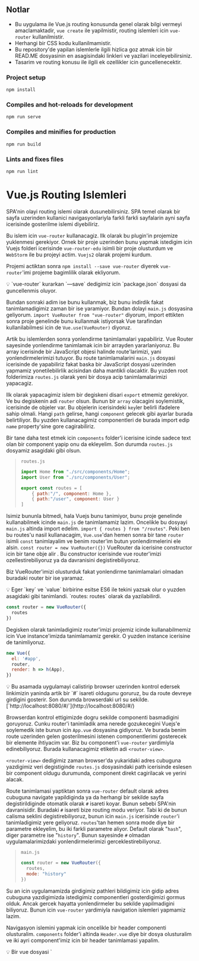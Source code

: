 ## Notlar

- Bu uygulama ile Vue.js routing konusunda genel olarak bilgi vermeyi amaclamaktadir, `vue create` ile yapilmistir, routing islemleri icin `vue-router` kullanilmistir.
- Herhangi bir CSS kodu kullanilmamistir.
- Bu repository'de yapilan islemlerle ilgili hizlica goz atmak icin bir READ.ME dosyasinin en asagisindaki linkleri ve yazilari inceleyebilirsiniz.
- Tasarim ve routing konusu ile ilgili ek ozellikler icin guncellenecektir.

### **Project setup**

```
npm install
```

### **Compiles and hot-reloads for development**

```
npm run serve
```

### **Compiles and minifies for production**

```
npm run build
```

### **Lints and fixes files**

```
npm run lint
```

# Vue.js Routing Islemleri


SPA'nin olayi routing islemi olarak dusunebilirsiniz. SPA temel olarak bir sayfa uzerinden kullanici navigasyonlariyla farkli farkli sayfalarin ayni sayfa icerisinde gosterilme islemi diyebiliriz.

Bu islem icin `vue-router` kullanacagiz. Ilk olarak bu plugin'in projemize yuklenmesi gerekiyor. Ornek bir proje uzerinden bunu yapmak istedigim icin Vuejs folderi icerisinde `vue-router-edu` isimli bir proje olusturdum ve `WebStorm` ile bu projeyi actim. `Vuejs2` olarak projemi kurdum.

Projemi actiktan sonra `npm install --save vue-router` diyerek `vue-router`'imi projeme bagimlilik olarak ekliyorum.

<aside>
💡 `vue-router` kurarkan `—save` dedigimiz icin `package.json` dosyasi da guncellenmis oluyor.

</aside>

Bundan sonraki adim ise bunu kullanmak, biz bunu indirdik fakat tanimlamadigimiz zaman bir ise yaramiyor. Bundan dolayi `main.js` dosyasina geliyorum. `import VueRouter from "vue-router"` diyorum, import ettikten sonra proje genelinde bunu kullanmak istiyorsak Vue tarafindan kullanilabilmesi icin de  `Vue.use(VueRouter)` diyoruz.

Artik bu islemlerden sonra yonlendirme tanimlamalari yapabiliriz. Vue Router sayesinde yonlendirme tanimlamak icin bir arrayden yararlaniyoruz. Bu array icerisinde bir JavaScript objesi halinde route'larimizi, yani yonlendirmelerimizi tutuyor. Bu route tanimlamalarini `main.js` dosyasi icerisinde de yapabiliriz fakat baska bir JavaScript dosyasi uzerinden yapmamiz yonetilebilirlik acisindan daha mantikli olacaktir. Bu yuzden root folderimiza `routes.js` olarak yeni bir dosya acip tanimlamalarimizi yapacagiz.

Ilk olarak yapacagimiz islem bir degiskeni disari `export` etmemiz gerekiyor. Ve bu degiskenin adi `router` olsun. Bunun bir `array` olacagini soylemistik, icerisinde de objeler var. Bu objelerin icerisindeki `key`ler belirli ifadelere sahip olmali. Hangi `path` gelirse, hangi `component` gelecek gibi ayarlar burada belirtiliyor. Bu yuzden kullanacagimiz componentleri de burada import edip `name` property'sine gore cagirabiliriz.

Bir tane daha test etmek icin `components` folder'i icerisine icinde sadece text olan bir component yapip onu da ekleyelim. Son durumda `routes.js` dosyamiz asagidaki gibi olsun.

> `routes.js`
>
>
> ```jsx
> import Home from "./src/components/Home";
> import User from "./src/components/User";
> 
> export const routes = [
>     { path:"/", component: Home },
>     { path:"/user", component: User }
> ]
> ```
>

Isimiz bununla bitmedi, hala Vuejs bunu tanimiyor, bunu proje genelinde kullanabilmek icinde `main.js` de tanimlamamiz lazim. Oncelikle bu dosyayi `main.js` altinda import edelim. `import { routes } from "/routes"`. Peki ben bu routes'u nasil kullanacagim, `Vue.use`'dan hemen sonra bir tane `router` isimli `const` tanimlayalim ve benim router'im butun yonlendirmelerini ele alsin. `const router = new VueRouter({})` VueRouter da icerisine constructor icin bir tane obje alir . Bu constructor icerisinde vue router'imizi ozellestirebiliyoruz ya da davranisini degistirebiliyoruz.

Biz VueRouter'imizi olusturduk fakat yonlendirme tanimlamalari olmadan buradaki router bir ise yaramaz.

<aside>
💡 Eger `key` ve `value` birbirine esitse ES6 ile tekini yazsak olur o yuzden asagidaki gibi tanimlandi. `routes: routes` olarak da yazilabilirdi.

</aside>

```jsx
const router = new VueRouter({
  routes
})
```

Degisken olarak tanimladigimiz router'imizi projemiz icinde kullanabilmemiz icin Vue instance'imizda tanimlamamiz gerekir. O yuzden instance icerisine de tanimliyoruz.

```jsx
new Vue({
  el: '#app',
  router,
  render: h => h(App),
})

```

<aside>
💡 Bu asamada uygulamayi calistirip browser uzerinden kontrol edersek linkimizin yaninda artik bir `#` isareti oldugunu goruruz, bu da route devreye girdigini gosterir. Son durumda browserdaki url su sekilde. [`http://localhost:8080/#/`](http://localhost:8080/#/)

</aside>

Browserdan kontrol ettigimizde dogru sekilde componenti basmadigini goruyoruz.  Cunku router'i tanimladik ama nerede gozukecegini Vuejs'e soylemedik iste bunun icin `App.vue` dosyasina gidiyoruz. Ve burada benim route uzerinden gelen gosterilmesini istenen componentlerimi gosterecek bir elemente ihtiyacim var. Biz bu component'i `vue-router` yardimiyla edinebiliyoruz. Burada kullanacagimiz etiketin adi `<router-view>`.

`<router-view>` dedigimiz zaman browser'da yukaridaki adres cubuguna yazdigimiz veri degistiginde `routes.js` dosyasindaki path icerisinde eslesen bir component oldugu durumunda, component direkt cagirilacak ve yerini alacak.

Route tanimlamasi yaptiktan sonra `vue-router` default olarak adres cubuguna navigate yapildiginda ya da herhangi bir sekilde sayfa degistirildiginde otomatik olarak `#` isareti koyar. Bunun sebebi SPA'nin davranisidir. Buradaki `#` isareti bize routing modu veriyor. Tabi ki de bunun calisma seklini degistirebiliyoruz, bunun icin `main.js` icerisinde `router`'i tanimladigimiz yere geliyoruz. `routes`'tan hemen sonra mode diye bir parametre ekleyelim, bu iki farkli parametre aliyor. Default olarak "`hash`", diger parametre ise "`history`". Bunun sayesinde `#` olmadan uygulamalarimizdaki yonlendirmelerimizi gerceklestirebiliyoruz.

> `main.js`
>
>
> ```jsx
> const router = new VueRouter({
>   routes,
>   mode: "history"
> })
> ```
>

Su an icin uygulamamizda girdigimiz pathleri bildigimiz icin gidip adres cubuguna yazdigimizda istedigimiz componentleri gosterdigimizi gormus olduk. Ancak gercek hayatta yonlendirmeler bu sekilde yapilmadigini biliyoruz. Bunun icin `vue-router` yardimiyla navigation islemleri yapmamiz lazim.

Navigasyon islemini yapmak icin oncelikle bir header componenti olusturalim. `components` folder'i altinda `Header.vue` diye bir dosya olusturalim ve iki ayri component'imiz icin bir header tanimlamasi yapalim.

<aside>
💡 Bir vue dosyasi `<template>`, `<script>` ve `<style>` etiketlerinden olusur. `<style>` etiketi olmak zorunda degil, style vermek istersek kullaniyoruz. Kullanilmayacaksa silinebilir.

</aside>

> `Header.vue`
>
>
> ```jsx
> <template>
> <ul>
>   <li><a href="#">Home</a></li>
>   <li><a href="#">User</a></li>
> </ul>
> </template>
> 
> <script>
> export default {
>   name: "Header"
> }
> </script>
> 
> ```
>

Simdilik yukaridaki gibi bir tanimlama bizim icin yeterli olacaktir. Bu tanimlamayi yaptiktan sonra `Header` component'imizi `App.vue` icerisinde `<router-view>` etiketimizin hemen yukarisinda tanimlama yapalim.

<aside>
💡 `<router-view>` etiketi uzerinde tanimlamamizin nedeni, uygulamamizin her yerinde ulasilabilir olmasini istedigimiz icin.

</aside>

Asagidaki gibi `App.vue` icerisinde kullanmak istedigimiz componentleri register edebiliriz. Burada vue'nun bir ozelligi olarak component ismini `appHeader` olarak yazmis olsak bile `<app-header>` ya da `<appHeader>` etiketi olarak kullanabiliriz. Gelistirici ortami oldugu icin vue onu browserlarin anlayacagi sekilde compile ediyor, herhangi bir sikinti olmuyor.

Navigasyonumuzu hazirladik, `Home` ve `User` yonlendirmelerime tikladigimda ilgili route'umun calismasini saglamak icin `<li>` etiketimin icindeki `<a>` taginden yapacagim, bu yapinin aynisini CSS kurallarim, HTML hiyararsim bozulmamasi icin korumam lazim.  Bu is icin `vue-router` tarafindan sunulan bir diger etiketi kullanacagim, bu etiket `<router-link>`.

<aside>
💡 `<router-link>` bizim aslinda URL'e gidecek linkimiz. Bizim icin SPA'larda routelar arasinda dolasmamizi saglayan element. Bir cok ozelligi var, nereye gideyim, hangi elemente sahip olayim, hangi class'a sahip olayim, hangi kelime geldiginde islem yapayim gibi.

</aside>

Ilk olarak cok basit bir yol ile gidelim. Benim yapimin bozulmamasini istiyordum, sahip olacagin element `<li>` olacak diyelim, yani Vue seni render ettiginde `<li>` elementine buruneceksin. Bunu demek icinde `<router-link tag="li">`  dememiz yeterli. Ve icerisine de  `<a>` elementi alacak. Peki ben bu elemente tiklanildiginda nereye gidecegini nasil anlacagim onun icinde `<router-link>` icerisinde `to` attribute'u ile verebiliyorum. `<router-link to="/" tag="li"><a>Home</a>` . Bunun ile to ile eslesen bir path'im varsa ona yonlendirmis oldum.

<aside>
💡 `routes.js` dosyasinda tanimladigimiz path'teki `"/"` ile `""` arasinda hicbir fark yok. Genel kullanim olarak `"/"` tercih ediliyor.

</aside>

Digerini de bu sekilde yaptiktan sonra son durumda `Header.vue` dosyamiz asagidaki gibi olmali.

> `Header.vue`
>
>
> ```jsx
> <template>
> <ul>
>   <router-link to="/" tag="li"><a>Home</a></router-link>
>   <router-link to="/user" tag="li"><a>User</a></router-link>
> </ul>
> </template>
> 
> <script>
> export default {
>   name: "Header"
> }
> </script>
> 
> ```
>

<aside>
💡 Daha once konustugumuz gibi `<router-link>` in bi kac ek ozelligi var bunlardan bir tanesi `active-class` . `active-class` attiribute'u ile Vue hangi linke tikladigimi ve hangisinin active oldugunu bildigi icin, active olundugunda eger bir CSS ile farkli bir gosterim yapiyorsam active oldugunda hangi class'i alacagini soyleyebiliyorum. Burada onemli nokta, `"/"` diye bir yolumuz da oldugu icin `"/"` icin tanimlanan navigation'da calisacaktir bu yuzden `exact` attribute'u ile, router'daki ifadenin tamami uyusuyorsa demis oluyoruz. Eger bir proje'de isine yarayacaksa `<router-link>` dokumanini detayli inceleyebilirsin.

</aside>

Template uzerinden `<router-link>` ile navigation islemleri oldukca basit. Bazen uygulamamizdaki bir sonuca gore baska bir sayfaya baska bir component'e yonlendirme yapmak isteyebiliriz. Aslinda bu cok sik rastlanan bir senaryo. Bu islemi bir ornekle deneyelim.

Ornegin `User` component'inin oldugu yerde bir buton daha tanimlayalim ve buton araciligiyla anasayfamiza yani `"/"` yonlenelim. Bunu yapmak icin `User` component'ine bir buton tanimlayalim ve butona tikladiginda navigate islemi yapilacak olarak dusunelim, bunu vuejs'de `methods` tanimlamasi ile yapabiliriz. Butona bastigimda bi method trigger etmek icin click eventini dinlememiz lazim ve orada da methodumuzu cagirmamiz gerekiyor. Simdilik path yonlendirmesini yapmadan belirttigim seyleri `User.vue` dosyasina ekleyeyim. Hatta bu tanimlamis oldugumuz function'in bir dogru calistigini gormek icin de simdilik bir `alert()` ekleyebiliriz. `User.vue` dosyasinin son hali asagidaki gibi.

> `User.vue`
>
>
> ```jsx
> <template>
>   <div>
>     <p>User</p>
>     <button @click="navigateToHome()">Go to Home</button>
>   </div>
> 
> </template>
> 
> <script>
> export default {
>   name: "User",
>   methods:{
>     navigateToHome(){
> 			alert()
>     }
>   }
> }
> </script>
> 
> <stylescoped>
> 
> </style>
> ```
>

<aside>
💡 `<template>` etiketi bir tane root dosyasi istedigi icin yeni bir `div` acarak `<p>` ve `<button>` elementlerini wrap ettik.

</aside>

Yonlendirme islemi yapmak icin daha onceki bilgilerimizden yararlanacagiz. Vue instance icerisinde `this` keywordunu kullanarak `this.$router` dedigimizde artik router'a erisebiliyoruz. Sonrasinda da `push()` methodu kullarak bu yonlendirme islemini yapabiliriz. `.push()` dedikten sonra artik bu method bizim herhangi bir `routes.js` icerisinde tanimlamis oldugumuz path'lerden bir tanesine gitmemizi saglar bunu yaparken uc farkli yontemle yapabiliriz.

1. String olarak path degeri yazilabilir,
2. Icerisine bir obje alir, bu obje de routes tanimi yaparken kullanmis oldugumuz gibi calisir`{ path:"/" }`,
3. Yine bir obje olarak verebiliriz, bu sefer isimlendirilmis route ile bu hangi path'e gitmek istiyorsak bunun ismini verebiliriz. Tabi bunu yapabilmek icin, `routes.js` dosyasindaki objemiz icerisinde `name: "home"` gibi belirtmemiz lazim.

```jsx
  methods:{
    navigateToHome(){
			// this.$router.push("/")
      // this.$router.push({path: "/"})
			this.$router.push({ name: "home"})
    }
  }
}
```

Bu zamana kadar componentler arasinda gezinirken hep statik bir route yonetimi ile ilerledik. Gercek hayatta ornegin twitter dusun, her bir tweetin bir de `ID` bilgisi var ve bu `ID` bilgisine gore bir detay sayfasina erisebiliyoruz. Su an icin bizim `routes.js` dosyamizda `ID` parametresini karsilayacak bir yapimiz yok. Onu yapmak da son derece basit. `routes.js` dosyasina gidip path kisminda `"/user/:id"` dersek artik adres cubuguna "`/user/1`" ya da "`/user/123`" -*gibi "`/user/`"dan sonra gelecek olani `ID` olarak kullan demis oldugumuz icin*- yazdigimizda da gosterecegimiz component'imizi yonetebiliriz. Tabi bunu da yapabilmek icin bu component uzerinde bu dosyayi okuyabilmemiz gerekiyor ki kullanicaya ozel bir template render edebileyim.  Kullaniciya yollamis oldugu ID'ye gore sayfa render etmek istedigimiz ve bunu `User` component'i icerisinde yaptigimiz icin `User.vue` dosyasinda bunu okumamiz lazim.

Ornek olmasi acisindan `User.vue` icerisine bir tane daha `<p>` etiketi ekleyerek string interpolation seklinde `id` mizi yazalim. Burada string interpolation seklinde tanimladigimiz id bilgisini de alabilmek icin vue instance'i icerisinde bir data methodu olusturalim ve id return edelim. Bu id bilgisini de `route` uzerinden alacagiz. `Router`'a erismek icin daha once `this.$router` kullanmistik. `Route`'a gonderilen parametreyi almamizi saglayan kisim ise `this.$route`. Bu componenti ekrana getiren route'um parametrelerinden id'yi almamiz gerekiyor. Bunu da `this.$route.params.id` ile alabiliyoruz. ID'yi getir degerini benim vue instance icerisinde tanimlamis oldugum id'ye esitle demis olduk.

> `routes.js`
>
>
> ```jsx
> import Home from "./src/components/Home";
> import User from "./src/components/User";
> 
> export const routes = [
>     { path:"/", component: Home, name: "home"},
>     { path:"/user/:id", component: User, name: "user" }
> ]
> ```
>

> `User.vue`
>
>
> ```html
> <template>
>   <div>
>     <p>User</p>
>     <p>Yolladigin ID: {{ id }}</p>
>     <button@click="navigateToHome()">Go to Home</button>
>   </div>
> 
> </template>
> 
> <script>
> export default {
>   name: "User",
>   data(){
>     return {
>       id: this.$route.params.id
>     }
>   },
>   methods:{
>     navigateToHome(){
> 			// this.$router.push("/")
>       // this.$router.push({path: "/"})
> 				 this.$router.push({ name: "home"})
>     }
>   }
> }
> </script>
> 
> ```
>

Fark ettiyseniz artik "`/user`"a gittigimde herhangi bir component render etmiyor cunku routes dosyasinda "`/user/`"dan sonra bir ID bekliyor. Eger "`/user/`" dan sonra herhangi bir deger girersem componentim render ediliyor ve `Yolladigin ID:` kisminda gonderdigim ID bilgisini gorebiliyorum.

Yukaridaki islemi browser uzerinden yaptigimizda herhangi bir sorun olmadan calistigini goruyoruz, bir de bunu `Header` componenti uzerinden yonlenecek sekilde yapalim, bunun icin `Header` component'ine bir yeni `<router-link>` etiketi ekleyelim, bir tanesi "`/user/1`" bir tanesi de "`/user/2`" ye gitsin. Bu gercek hayatta cok sik rastladigimiz bir durum.

> `Header.vue`
>
>
> ```html
> <template>
> <ul>
>   <router-linkto="/" tag="li"><a>Home</a></router-link>
>   <router-linkto="/user/1" tag="li"><a>User 1</a></router-link>
>   <router-linkto="/user/2" tag="li"><a>User 2</a></router-link>
> </ul>
> </template>
> ```
>

Header'da duzenlemeleri yaptiktan sonra uygulamamizi browser'da test ettigimizde aslinda cok da dogru calismadigini goruyoruz. Cunku User 1'e tikladiktan sonra User 2'ye bastigimda Yolladigin ID kismi degismedigini goruyoruz. Halbuki adres cubugunda ID'nin guncellendigini goruyorduk.



<aside>
💡 Bunun sebebi aslinda component'imizin coktan render edilmis olmasi ve bundan dolayi da `User.vue` dosyasinda yazdigim ID bilgisi coktan set edildi.

</aside>

Bu sorunu duzeltmek icin `reactivity` burada yardimimiza kosuyor. `User.vue` dosyamda `watch` yardimi sayesinde bunu cozebiliyorum. `watch` ile bir property'i izleyebiliyorduk ve degeri degistigi anda bir aksiyon alabiliyorduk. Burada degeri degisen kisim `$route.param.id` ama data kismi tekrar render edilmedigi icin bunu kullanamiyoruz, bundan kaynakli olarak da "`$route`" un degeri degistigi zaman bir aksiyon alalim. Bu da iki parametre alir, `to` ve `from`. Bunun yaptigi islemi her iki yonlendirme de ayni component icerisinden aldigindan, eski componenti oldurup yenisini render etmek. Detayli bilgi icin asagidan bakabilirsin.

Degisen value'muz icin `to` yu kullanacagiz. watch'imizin icine `this.id` diyerek buradaki vue instance'imiza eristik, bu degeri de `to.params.id`yaparsak bu sorunu cozmus oluruz.

<aside>
💡 `from` parametresini simdilik kullanmayacagim icin yazmiyorum. Aksi halde kullanilmadigi icin hata verecektir.

</aside>

```jsx
watch: {
  "$route"(to){
    this.id = to.params.id
  }
}
```

Buraya kadar her sey tamamsa biraz daha detaya inebiliriz. Gercek hayattan ornekleri dusundugumuzde, Home'a tikladigimizda homepage yuklenirken User'a tikladigimizda da ilgili userlarin bir listesinin gelmesini ve bu liste uzerinden de bir user'a tikladigimizda detay sayfasinin acilmasini bekleriz. Bazende bu detay sayfasini editlemek isteyebiliriz. Bunu nested routes yapisi ile yapabiliriz. Ornek uzerinden gormek icin components folderimizda `User` componentimize ek olarak `UserStart`, `UserDetail` ve `UserEdit` olmak uzere uc tane daha component dosyasi olusturalim.

> `UserStart.vue`
>
>
> ```jsx
> <template>
> <ul>
>   <li>User 1</li>
>   <li>User 2</li>
>   <li>User 3</li>
>   <li>User 4</li>
>   <li>User 5</li>
>   <li>User 6</li>
> </ul>
> </template>
> 
> <script>
> export default {
>   name: "UserStart"
> }
> </script>
> 
> ```
>

> `UserDetail.vue`
>
>
> ```jsx
> <template>
> <p>User Detail</p>
> </template>
> 
> <script>
> export default {
>   name: "UserDetail"
> }
> </script>
> 
> ```
>

> `UserEdit.vue`
>
>
> ```jsx
> <template>
> <p>User Edit</p>
> </template>
> 
> <script>
> export default {
>   name: "UserEdit"
> }
> </script>
> 
> ```
>

Yeni componentlerimizi olusturduktan sonra var olan `User` componentimizde artik liste seklinde farazi userlarimizi ekleyelim. Ona gecmeden once `Header.vue` dosyamizda ornek olmasi acisindan yaptigimiz User 1 ve User 2 yonlendirmelerimizi kaldiralim herhangi bir yol gondermeden `User` componentini cagirsin.

Simdi de `routes.js` dosyamizdaki `ID` parametresi alan path'i de temizleyip "`/use`r" yapalim. Ustelik de bunun da kendine ait child routelari olacak. Yani user'a ait route'lari tanimlamak yerine user altindaki route tanimlamasiyla bunu yapacagim. Bizim userla ilgili dort tane ana componentimiz var. `User`, `UserStart`, `UserDetail` ve `UserEdit`.

User pathinde children diye bir property tanimlayarak baslayalim, bu children property'si bir arrayden olusur. Kendi icerisinde path tanimlamasindaki gibi bir obje alacak.

<aside>
💡 Farkli pathler icin farkli componentler cagirmak istedigimiz icin `routes.js` icersinde de bu componentleri import etmemiz gerekmekte.

</aside>

Eger path "`/user`" geldikten sonra herhangi bir ibare belirtilmemisse, ekrana yukleyecegin component'in adi `UserStart`. Ayni sekilde, eger gelen path uzerinde bir `ID` varsa o zaman calisacak componentin adi `UserDetail` olacak. Bir diger path'te ise eger `ID` gelirse ve ondan sonra `edit` diyorsa o zaman burada render edecegin componentin adi `UserEdit`.

> `routes.js`
>
>
> ```jsx
> export const routes = [
>     {path: "/", component: Home, name: "home"},
>     {
>         path: "/user", component: User, name: "user", children: [
>             {path: "", component: UserStart},
>             {path: ":id", component: UserDetail},
>             {path: ":id/edit", component: UserEdit},
>         ]
>     }
> ]
> ```
>

`routes.js` dosyasinda bu degisikligi yaptiktan sonra yapilmasi gereken tek bir sey kaldi. Onun icin de User componentine gidip degisikliklerimizi yapalim.

<aside>
💡 Eger bir component'te child'lar varsa `<router-view>` kullanmak zorundayiz. Bu `<router-view>` tanimlamasini da yine main component icerisinde yani User componentinde tanimlamamiz gerekmekte.

</aside>

Tum bu islemleri yaptiktan sonra browser uzerinde testlerimizi yaptigimizda herhangi bir sorun olmadigini goruyoruz. Su an icin tek sikintimiz bu yeni olusturdugumuz componentler arasinda navigasyon yapamiyoruz. Navigasyon daha once yapmistik, yine ayni sekilde kullanimla burada da componentler arasi iletisimi saglayabiliriz.

`UserStart` component'imize gidip `li` elementlerimizi `<router-link>` elementlerine cevirelim.

> `UserStart.vue`
>
>
> ```jsx
> <template>
> <ul>
>   <router-link to="/user/1" tag="li" exact><a>User 1</a></router-link>
>   <router-link to="/user/2" tag="li" exact><a>User 2</a></router-link>
>   <router-link to="/user/3" tag="li" exact><a>User 3</a></router-link>
>   <router-link to="/user/4" tag="li" exact><a>User 4</a></router-link>
> </ul>
> </template>
> 
> <script>
> export default {
>   name: "UserStart"
> }
> </script>
> ```
>

<aside>
💡 Eger bu user listesi bir `API` uzerinden bize donseydi, kac tane dondugu bilgisi dinamik bir veri oldugu icin `v-for` ile bunu sayfada render edecektik.

</aside>

`UserDetail` sayfasinda Home butonumuz harici bir de edit sayfasina yonlendirecek bir `<router-link>` imiz olsun boylelikle edit sayfasina da erisebiliriz.  Buradadaha once yaptigimizdan farkli olarak bizim `user/:id/edit` sayfasina gitmemiz gerekiyor. `ID` bilgisini `$route.params.id` ile almistik sonrasinda da `/edit` eklememiz gerekiyor dolayisiyla burada bir string concatenation yapacagiz. Bir de `ID` bilgisi dinamik oldugu icin `to` parametresini bind etmemiz gerekecek kisa kullanimi ile `:to` ile bunu cozebiliyoruz. Son durumda UserDetail componentimize eklemis oldugumuz yonlendirme su sekilde `<router-link *tag*="button" *:to*="'/user/' + $route.params.id + '/edit'">Edit User</router-link>` oldu.

Bunun yerine cok daha profesyonel bir yontem ile yani name route kullanarak istedigimiz bir isimlendirme ile istedigimiz bir route'u direkt calistirabiliyoruz. Bu yuzden child routelari tanimladigimiz routes.js dosyasinda UserEdit componentini tanimladigimiz objeye name diye bir property daha ekleyip `{path: ":id/edit", component: UserEdit, name: "userEdit"}` yapalim. Daha sonrasinda `UserDetail` komponentimizde edit icin gonderecegimiz kisimda obje olarak path verelim. Ikinci bir property olarak da `params` yazalim. Bu da ben bu componente bir parametre yollayacagim demek. `params` property de birden fazla veri alabilecegi icin de obje bekliyor. Bu `ID` bilgisini de yine `$route.params.id` ile aliyorum boylelikle bu sorunum da cozulmus oldu. `<router-link *tag*="button" *:to*="{name: 'userEdit', params: {id: $route.params.id} }">Edit User</router-link>`

<aside>
💡 Tanimladigimiz route'lar sayesinde navigasyon islemlerini basariyla gerceklestirebiliyoruz. Peki zaman icerisinde sayfalarimizin pathleri degisti ve kullanici elle daha onceden bildigi bir path'e gitmek istiyor bu durumda su an kullanilan path'e yonlendirmek icin redirect property'si kullanilabilir. `routes.js` icerisinde `{ path: '/a', redirect: '/b' }` olarak tanimlama yapabiliriz. Ayni sekilde named route ile de calisiyor. `{ path: '/a', redirect: { name: 'foo' }}`

Yine ayni sekilde eger `routes.js` dosyamizdaki hicbir path'e uymayan bir yola gidilmek isteniyorsa yine bir component goremeyecektir, bunun yerine eger tanimlanan routes icerisinden herhangi birine uyan bir yol yoksa wildcard ile istedigimiz bir componente yonlendirebiliriz. `{ path: "*", redirect: "/"}`

</aside>

Vuejs'de routing islemleriyle ilgili temel olarak ozellikleri gorduk, artik SPA olarak kullanicilarin navigasyon islemlerini yapabiliyoruz. Son olarak biraz daha gelismis ve buyuk capli projelerde kullanabilecegimiz bir ozellikten bahsetmek istiyorum. Su an icin uygulamamizi baslattigimizda User component'ini kullanmasak bile su an `webpack` tarafindan her sey tek dosya olarak bundle edildigi icin projenin icerisinde kullanilan butun componentler client tarafinda load ediliyor. Kucuk uygulamalarda bunun dezavantajlarini gormeyiz ancak proje buyudukce bu da bir maliyet olusturuyor. Bu maliyet problemimizden kurtulmamiza yarayacak bir cozum var o da `lazy load`.

<aside>
💡 `Lazy load` bize hangi component'i hangi zamanda kullanacaksak o zaman yuklememize firsat sunuyor. Bu islem webpack tarafindan yapiliyor. Bu islemi tum componentleri yukledigimiz routes.js dosyasinda yapiyoruz.

</aside>

### Ek Kaynaklar:

<aside>
💡 ****What are single-page applications?****

In the history of web development, traditionally, web applications were composed of more than one page, each having links between them. An HTTP request to a web server would be made at each page load, code would be executed on a server, and then an entire page would be rendered. Each page would have server-side back-end code running, performing actions such as a database query or a call to remote API.

A SPA, or single-page application, on the other hand, is a web application that is entirely composed of just one web page, a single file on the filesystem, such as `index.html`. Requests for different “pages” (or “views”) are handled through AJAX (JavaScript) and *replace* parts of the page, potentially saving on bandwidth. This technique, therefore, decreases the time required to switch between pages and different parts of the application by eliminating the need to continually download parts of the single-page app, like the template, which doesn't often change.

Additionally, through the use of the browser's *History API*, the URL in the address bar can be changed with each page. Because of this, the browser history will act just like it does on a traditional website. This allows you to use the forward and backward arrows to go back and forth between pages.

A SPA must be created using JavaScript, though, so there is a bit of a learning curve involved. Additionally, sometimes browser compatibility is an issue for some of the latest features. Lastly, since all of the source code for a single page application is exposed, certain private aspects of the page such as API tokens must be hidden.

</aside>

<aside>
💡 Routing Modes ile ilgili detayli bilgi:

# **HTML5 History Mode**

The default mode for `vue-router` is *hash mode* - it uses the URL hash to simulate a full URL so that the page won't be reloaded when the URL changes.

To get rid of the hash, we can use the router's **history mode**, which leverages the `history.pushState` API to achieve URL navigation without a page reload:

`const router = new VueRouter({
mode: 'history',
routes: [...]
})`

When using history mode, the URL will look "normal," e.g. `http://oursite.com/user/id`. Beautiful!

Here comes a problem, though: Since our app is a single page client side app, without a proper server configuration, the users will get a 404 error if they access `http://oursite.com/user/id` directly in their browser. Now that's ugly.

Not to worry: To fix the issue, all you need to do is add a simple catch-all fallback route to your server. If the URL doesn't match any static assets, it should serve the same `index.html` page that your app lives in. Beautiful, again!

---

### **mode**

- type: `string`
- default: `"hash" (in browser) | "abstract" (in Node.js)`
- available values: `"hash" | "history" | "abstract"`

  Configure the router mode.

  - `hash`: uses the URL hash for routing. Works in all Vue-supported browsers, including those that do not support HTML5 History API.
  - `history`: requires HTML5 History API and server config. See **[HTML5 History Mode](https://router.vuejs.org/guide/essentials/history-mode.html)**.
  - `abstract`: works in all JavaScript environments, e.g. server-side with Node.js. **The router will automatically be forced into this mode if no browser API is present.**

---

</aside>

<aside>
💡 `<router-link>` ile ilgili detayli bilgi:

`<router-link>` is the component for enabling user navigation in a router-enabled app. The target location is specified with the `to` prop. It renders as an `<a>` tag with correct `href` by default, but can be configured with the `tag` prop. In addition, the link automatically gets an active CSS class when the target route is active.

`<router-link>` is preferred over hard-coded `<a href="...">` for the following reasons:

- It works the same way in both HTML5 history mode and hash mode, so if you ever decide to switch mode, or when the router falls back to hash mode in IE9, nothing needs to be changed.
- In HTML5 history mode, `router-link` will intercept the click event so that the browser doesn't try to reload the page.
- When you are using the `base` option in HTML5 history mode, you don't need to include it in `to` prop's URLs.
</aside>

<aside>
💡 **Reacting to Params Changes**

One thing to note when using routes with params is that when the user navigates from `/user/foo` to `/user/bar`, **the same component instance will be reused**. Since both routes render the same component, this is more efficient than destroying the old instance and then creating a new one. **However, this also means that the lifecycle hooks of the component will not be called**.

To react to params changes in the same component, you can simply watch the `$route` object:

```jsx
const User = {
  template: '...',
  watch: {
    $route(to, from) {
      // react to route changes...
    }
  }
}
```

</aside>

<aside>
💡 Catch All Undefined Paths with a Wildcard Route in Vue

We can use the "*" symbol to catch all matching paths. However, there are ways to do this that will override other paths. We want to avoid those.

</aside>

## 🔗 Links

[Vue.js Routing Islemleri - Medium](https://medium.com/@bilgihankose/vue-js-routing-islemleri-5d08aa7c283c)

[Github Repository](https://github.com/bilgihankose/vue-router-edu)

[Udemy Course](https://www.udemy.com/course/sifirdan-ileri-seviye-vuejs-2-vuex-vue-router-egitim-seti/learn/lecture/11466364#questions)

[Make a Single Page Application (SPA) with Vue.js and Sanity | Sanity.io guide](https://www.sanity.io/guides/create-a-single-page-application-with-vuejs-and-sanity)

[Catch All Undefined Paths with a Wildcard Route in Vue](https://egghead.io/lessons/vue-js-catch-all-undefined-paths-with-a-wildcard-route-in-vue)

[Dynamic Route Matching | Vue Router](https://router.vuejs.org/guide/essentials/dynamic-matching.html#reacting-to-params-changes)

[API Reference | Vue Router](https://router.vuejs.org/api/#router-link)

[HTML5 History Mode | Vue Router](https://router.vuejs.org/guide/essentials/history-mode.html#html5-history-mode)

[](https://router.vuejs.org/api/#mode)
